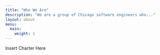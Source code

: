 ```yaml
---
title: "Who We Are"
description: "We are a group of Chicago software engineers who..."
layout: about
menu:
  main:
    weight: 1
---
```


Insert Charter Here
